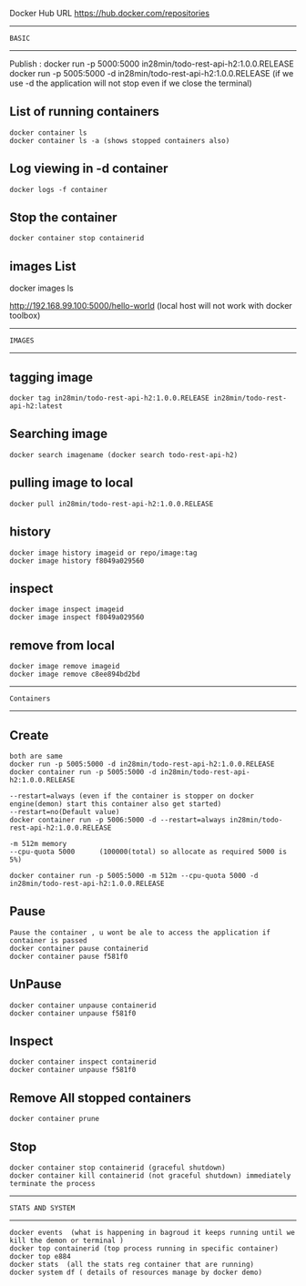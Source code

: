 Docker Hub URL
https://hub.docker.com/repositories

******************************
	BASIC
******************************
Publish : docker run -p 5000:5000 in28min/todo-rest-api-h2:1.0.0.RELEASE
          docker run -p 5005:5000 -d in28min/todo-rest-api-h2:1.0.0.RELEASE (if we use -d the application will not stop even if we close the terminal)

List of running containers
--------------------------
	docker container ls 
	docker container ls -a (shows stopped containers also)
	
Log viewing in -d container
---------------------------
	docker logs -f container
	
Stop the container
------------------
	docker container stop containerid
	
images List
-----------
docker images ls

http://192.168.99.100:5000/hello-world  (local host will not work with docker toolbox)

******************************
	IMAGES
******************************

tagging image
-------------
	docker tag in28min/todo-rest-api-h2:1.0.0.RELEASE in28min/todo-rest-api-h2:latest
	
Searching image
---------------
	docker search imagename (docker search todo-rest-api-h2)
pulling image to local
----------------------
	docker pull in28min/todo-rest-api-h2:1.0.0.RELEASE
	
history
-------
	docker image history imageid or repo/image:tag
	docker image history f8049a029560
	
inspect
-------
	docker image inspect imageid
	docker image inspect f8049a029560
	
remove from local
-----------------
	docker image remove imageid
	docker image remove c8ee894bd2bd

	
	
	
******************************
	Containers
******************************

Create
------
    both are same
	docker run -p 5005:5000 -d in28min/todo-rest-api-h2:1.0.0.RELEASE
	docker container run -p 5005:5000 -d in28min/todo-rest-api-h2:1.0.0.RELEASE
	
	--restart=always (even if the container is stopper on docker engine(demon) start this container also get started)
	--restart=no(Default value)
	docker container run -p 5006:5000 -d --restart=always in28min/todo-rest-api-h2:1.0.0.RELEASE
	
	-m 512m memory 
	--cpu-quota 5000      (100000(total) so allocate as required 5000 is 5%)
	
	docker container run -p 5005:5000 -m 512m --cpu-quota 5000 -d in28min/todo-rest-api-h2:1.0.0.RELEASE
	
Pause
-----
	Pause the container , u wont be ale to access the application if container is passed
	docker container pause containerid
	docker container pause f581f0
UnPause
-------
	docker container unpause containerid
	docker container unpause f581f0

Inspect
-------	
	docker container inspect containerid
	docker container unpause f581f0
	
	
Remove All stopped containers
-----------------------------
	docker container prune

Stop
----
	docker container stop containerid (graceful shutdown)
	docker container kill containerid (not graceful shutdown) immediately terminate the process
	
	

******************************
	STATS AND SYSTEM
******************************
	docker events  (what is happening in bagroud it keeps running until we kill the demon or terminal )
	docker top containerid (top process running in specific container)
	docker top e884
	docker stats  (all the stats reg container that are running)
	docker system df ( details of resources manage by docker demo)